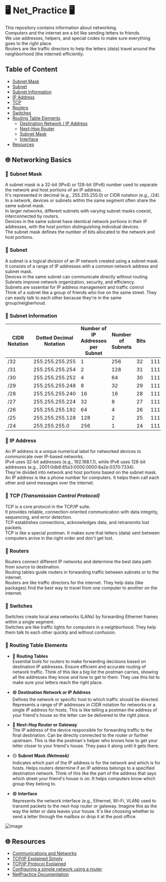 # 🖥️ Net_Practice 🖥️

This repository contains information about networking. <br>
Computers and the internet are a bit like sending letters to friends. <br>
We use addresses, helpers, and special codes to make sure everything goes to the right place. <br>
Routers are like traffic directors to help the letters (data) travel around the neighborhood (the internet) efficiently.

## Table of Content

- [Subnet Mask](#📨Subnet-Mask)
- [Subnet](#📨-Subnet)
- [Subnet Information](#📨-Subnet-Information)
- [IP Address](#📨-IP-Address)
- [TCP](#📨-TCP-(Transmission-Control-Protocol))
- [Routers](#📨-Routers)
- [Switches](#📨-Switches)
- [Routing Table Elements](#📨-Routing-Table-Elements)
    - [Destination Network / IP Address](#📨-Destination-Network-or-IP-Address)
    - [Next-Hop Router](#📨-Next-Hop-Router-or-Gateway)
    - [Subnet Mask](#📨-Subnet-Mask-(Netmask))
    - [Interface](#📨-Interface)
- [Resources](#🌐-Resources)

## 🌐 Networking Basics

### 📨 Subnet Mask
A subnet mask is a 32-bit (IPv4) or 128-bit (IPv6) number used to separate the network and host portions of an IP address. <br>
It's represented in decimal (e.g., 255.255.255.0) or CIDR notation (e.g., /24). <br>
In a network, devices or subnets within the same segment often share the same subnet mask. <br>
In larger networks, different subnets with varying subnet masks coexist, interconnected by routers. <br>
Devices in the same subnet have identical network portions in their IP addresses, with the host portion distinguishing individual devices. <br>
The subnet mask defines the number of bits allocated to the network and host portions.

### 📨 Subnet
A subnet is a logical division of an IP network created using a subnet mask. <br>
It consists of a range of IP addresses with a common network address and subnet mask. <br>
Devices in the same subnet can communicate directly without routing. <br>
Subnets improve network organization, security, and efficiency. <br>
Subnets are sssential for IP address management and traffic control <br>
Think of a subnet like a group of friends who live on the same street. They can easily talk to each other because they're in the same group/neigberhoud. <br>

### 📨 Subnet Information

| CIDR Notation | Dotted Decimal Notation | Number of IP Addresses per Subnet | Number of Subnets | Bits  | Binary |
|---------------|-------------------------|-----------------------------------|-------------------|-------|-------------------------------------|
| /32           | 255.255.255.255         | 1                                 | 256               | 32    | 11111111.11111111.11111111.11111111 |
| /31           | 255.255.255.254         | 2                                 | 128               | 31    | 11111111.11111111.11111111.11111110 |
| /30           | 255.255.255.252         | 4                                 | 64                | 30    | 11111111.11111111.11111111.11111100 |
| /29           | 255.255.255.248         | 8                                 | 32                | 29    | 11111111.11111111.11111111.11111000 |
| /28           | 255.255.255.240         | 16                                | 16                | 28    | 11111111.11111111.11111111.11110000 |
| /27           | 255.255.255.224         | 32                                | 8                 | 27    | 11111111.11111111.11111111.11100000 |
| /26           | 255.255.255.192         | 64                                | 4                 | 26    | 11111111.11111111.11111111.11000000 |
| /25           | 255.255.255.128         | 128                               | 2                 | 25    | 11111111.11111111.11111111.10000000 |
| /24           | 255.255.255.0           | 256                               | 1                 | 24    | 11111111.11111111.11111111.00000000 |


### 📨 IP Address
An IP address is a unique numerical label for networked devices to communicate over IP-based networks. <br>
IPv4 uses 32-bit addresses (e.g., 192.168.1.1), while IPv6 uses 128-bit addresses (e.g., 2001:0db8:85a3:0000:0000:8a2e:0370:7334). <br>
They're divided into network and host portions based on the subnet mask. <br>
An IP address is like a phone number for computers. It helps them call each other and send messages over the internet. <br>

### 📨 TCP *(Transmission Control Protocol)*
TCP is a core protocol in the TCP/IP suite. <br>
It provides reliable, connection-oriented communication with data integrity, sequencing, and error detection. <br>
TCP establishes connections, acknowledges data, and retransmits lost packets. <br>
TCP is like a special postman. It makes sure that letters (data) sent between computers arrive in the right order and don't get lost. <br>

### 📨 Routers
Routers connect different IP networks and determine the best data path from source to destination. <br>
Routing tables guide routers in forwarding traffic between subnets or to the internet. <br>
Routers are like traffic directors for the internet. They help data (like packages) find the best way to travel from one computer to another on the internet. <br>

### 📨 Switches
Switches create local area networks (LANs) by forwarding Ethernet frames within a single segment. <br>
Switches are like traffic lights for computers in a neighborhood. They help them talk to each other quickly and without confusion. <br>

### 📨 Routing Table Elements
-  🔵 **Routing Tables** <br>
Essential tools for routers to make forwarding decisions based on destination IP addresses.
Ensure efficient and accurate routing of network traffic.
Think of this like a big list the postman carries, showing all the addresses they know and how to get to them. They use this list to make sure your letters reach the right place.

-  🟢 **Destination Network or IP Address** <br>
Defines the network or specific host to which traffic should be directed.
Represents a range of IP addresses in CIDR notation for networks or a single IP address for hosts.
This is like telling a postman the address of your friend's house so the letter can be delivered to the right place.

-  🔴 **Next-Hop Router or Gateway** <br>
The IP address of the device responsible for forwarding traffic to the final destination.
Can be directly connected to the router or further upstream.
This is like the postman's helper who knows how to get your letter closer to your friend's house. They pass it along until it gets there.

-  🟡 **Subnet Mask *(Netmask)*** <br>
Indicates which part of the IP address is for the network and which is for hosts.
Helps routers determine if an IP address belongs to a specified destination network.
Think of this like the part of the address that says which street your friend's house is on. It helps computers know which group they belong to.

-  🟣 **Interface** <br>
Represents the network interface (e.g., Ethernet, Wi-Fi, VLAN) used to transmit packets to the next-hop router or gateway.
Imagine this as the way the letter or data leaves your house. It's like choosing whether to send a letter through the mailbox or drop it at the post office.

![image](https://github.com/JoviMetzger/42Project-Net_Practice/assets/117259075/8d2ad1d7-c63c-4a29-8239-c740678cce71)


## 🌐 Resources

- [Communications and Networks](https://sites.ualberta.ca/dept/chemeng/AIX-43/share/man/info/C/a_doc_lib/aixbman/commadmn/tcp_address.htm#:~:text=TCP%2FIP%20requires%20a%20unique,is%20using%20a%20name%20server.)
- [TCP/IP Explained Simply](https://www.youtube.com/watch?v=tnAW02zvFhU)
- [TCP/IP Protocol Explained](https://www.youtube.com/watch?v=CsektxtqA8c)
- [Configuring a simple network using a router](https://www.youtube.com/watch?v=jhcLWP-SyyE)
- [NetPractice Documentation](https://medium.com/@imyzf/netpractice-2d2b39b6cf0a)
